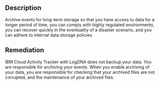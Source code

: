 ## Description

Archive events for long-term storage so that you have access to data for a longer period of
time, you can comply with highly regulated environments, you can recover quickly in the
eventuality of a disaster scenario, and you can adhere to internal data storage policies.

## Remediation

IBM Cloud Activity Tracker with LogDNA does not backup your data. You are responsible for archiving your events. When you enable archiving of your data, you are responsible for checking that your archived files are not corrupted, and the maintenance of your archived files.
